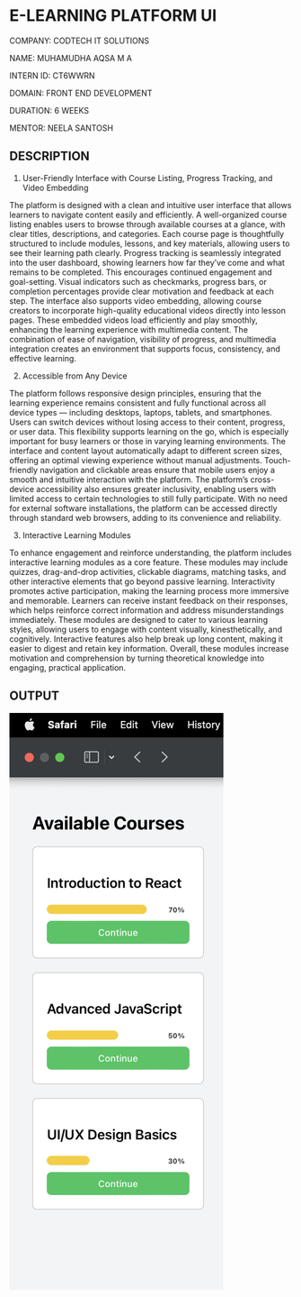 # E-LEARNING PLATFORM UI

COMPANY: CODTECH IT SOLUTIONS

NAME: MUHAMUDHA AQSA M A

INTERN ID: CT6WWRN

DOMAIN: FRONT END DEVELOPMENT

DURATION: 6 WEEKS

MENTOR: NEELA SANTOSH


## DESCRIPTION

1. User-Friendly Interface with Course Listing, Progress Tracking, and Video Embedding

The platform is designed with a clean and intuitive user interface that allows learners to navigate content easily and efficiently.
A well-organized course listing enables users to browse through available courses at a glance, with clear titles, descriptions, and categories.
Each course page is thoughtfully structured to include modules, lessons, and key materials, allowing users to see their learning path clearly.
Progress tracking is seamlessly integrated into the user dashboard, showing learners how far they’ve come and what remains to be completed. This encourages continued engagement and goal-setting.
Visual indicators such as checkmarks, progress bars, or completion percentages provide clear motivation and feedback at each step.
The interface also supports video embedding, allowing course creators to incorporate high-quality educational videos directly into lesson pages.
These embedded videos load efficiently and play smoothly, enhancing the learning experience with multimedia content.
The combination of ease of navigation, visibility of progress, and multimedia integration creates an environment that supports focus, consistency, and effective learning.

2. Accessible from Any Device

The platform follows responsive design principles, ensuring that the learning experience remains consistent and fully functional across all device types — including desktops, laptops, tablets, and smartphones.
Users can switch devices without losing access to their content, progress, or user data. This flexibility supports learning on the go, which is especially important for busy learners or those in varying learning environments.
The interface and content layout automatically adapt to different screen sizes, offering an optimal viewing experience without manual adjustments.
Touch-friendly navigation and clickable areas ensure that mobile users enjoy a smooth and intuitive interaction with the platform.
The platform’s cross-device accessibility also ensures greater inclusivity, enabling users with limited access to certain technologies to still fully participate.
With no need for external software installations, the platform can be accessed directly through standard web browsers, adding to its convenience and reliability.

3. Interactive Learning Modules

To enhance engagement and reinforce understanding, the platform includes interactive learning modules as a core feature.
These modules may include quizzes, drag-and-drop activities, clickable diagrams, matching tasks, and other interactive elements that go beyond passive learning.
Interactivity promotes active participation, making the learning process more immersive and memorable.
Learners can receive instant feedback on their responses, which helps reinforce correct information and address misunderstandings immediately.
These modules are designed to cater to various learning styles, allowing users to engage with content visually, kinesthetically, and cognitively.
Interactive features also help break up long content, making it easier to digest and retain key information.
Overall, these modules increase motivation and comprehension by turning theoretical knowledge into engaging, practical application.


## OUTPUT

![E-Learning Screenshot](e-learning.png)

